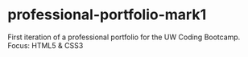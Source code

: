 # professional-portfolio-mark1
First iteration of a professional portfolio for the UW Coding Bootcamp. Focus: HTML5 &amp; CSS3
